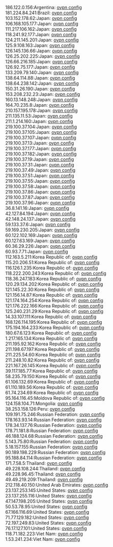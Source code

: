 186.122.0.156:Argentina: [ovpn config](vpn/186_122_0_156.ovpn)  
181.224.84.241:Brazil: [ovpn config](vpn/181_224_84_241.ovpn)  
103.152.178.62:Japan: [ovpn config](vpn/103_152_178_62.ovpn)  
106.168.105.177:Japan: [ovpn config](vpn/106_168_105_177.ovpn)  
111.217.106.162:Japan: [ovpn config](vpn/111_217_106_162.ovpn)  
118.241.92.177:Japan: [ovpn config](vpn/118_241_92_177.ovpn)  
124.211.145.201:Japan: [ovpn config](vpn/124_211_145_201.ovpn)  
125.9.108.163:Japan: [ovpn config](vpn/125_9_108_163.ovpn)  
126.145.136.66:Japan: [ovpn config](vpn/126_145_136_66.ovpn)  
126.25.202.225:Japan: [ovpn config](vpn/126_25_202_225.ovpn)  
126.66.216.185:Japan: [ovpn config](vpn/126_66_216_185.ovpn)  
126.92.75.177:Japan: [ovpn config](vpn/126_92_75_177.ovpn)  
133.209.79.140:Japan: [ovpn config](vpn/133_209_79_140.ovpn)  
138.64.114.88:Japan: [ovpn config](vpn/138_64_114_88.ovpn)  
138.64.238.142:Japan: [ovpn config](vpn/138_64_238_142.ovpn)  
150.31.26.190:Japan: [ovpn config](vpn/150_31_26_190.ovpn)  
153.208.232.23:Japan: [ovpn config](vpn/153_208_232_23.ovpn)  
160.13.148.248:Japan: [ovpn config](vpn/160_13_148_248.ovpn)  
164.70.235.8:Japan: [ovpn config](vpn/164_70_235_8.ovpn)  
210.157.195.178:Japan: [ovpn config](vpn/210_157_195_178.ovpn)  
211.135.11.53:Japan: [ovpn config](vpn/211_135_11_53.ovpn)  
211.1.214.160:Japan: [ovpn config](vpn/211_1_214_160.ovpn)  
219.100.37.104:Japan: [ovpn config](vpn/219_100_37_104.ovpn)  
219.100.37.105:Japan: [ovpn config](vpn/219_100_37_105.ovpn)  
219.100.37.107:Japan: [ovpn config](vpn/219_100_37_107.ovpn)  
219.100.37.13:Japan: [ovpn config](vpn/219_100_37_13.ovpn)  
219.100.37.177:Japan: [ovpn config](vpn/219_100_37_177.ovpn)  
219.100.37.182:Japan: [ovpn config](vpn/219_100_37_182.ovpn)  
219.100.37.19:Japan: [ovpn config](vpn/219_100_37_19.ovpn)  
219.100.37.31:Japan: [ovpn config](vpn/219_100_37_31.ovpn)  
219.100.37.49:Japan: [ovpn config](vpn/219_100_37_49.ovpn)  
219.100.37.51:Japan: [ovpn config](vpn/219_100_37_51.ovpn)  
219.100.37.55:Japan: [ovpn config](vpn/219_100_37_55.ovpn)  
219.100.37.58:Japan: [ovpn config](vpn/219_100_37_58.ovpn)  
219.100.37.86:Japan: [ovpn config](vpn/219_100_37_86.ovpn)  
219.100.37.87:Japan: [ovpn config](vpn/219_100_37_87.ovpn)  
219.100.37.96:Japan: [ovpn config](vpn/219_100_37_96.ovpn)  
36.8.141.16:Japan: [ovpn config](vpn/36_8_141_16.ovpn)  
42.127.84.194:Japan: [ovpn config](vpn/42_127_84_194.ovpn)  
42.148.24.137:Japan: [ovpn config](vpn/42_148_24_137.ovpn)  
59.133.37.6:Japan: [ovpn config](vpn/59_133_37_6.ovpn)  
59.169.230.205:Japan: [ovpn config](vpn/59_169_230_205.ovpn)  
60.122.102.169:Japan: [ovpn config](vpn/60_122_102_169.ovpn)  
60.127.63.169:Japan: [ovpn config](vpn/60_127_63_169.ovpn)  
60.36.29.226:Japan: [ovpn config](vpn/60_36_29_226.ovpn)  
60.93.7.71:Japan: [ovpn config](vpn/60_93_7_71.ovpn)  
112.163.5.211:Korea Republic of: [ovpn config](vpn/112_163_5_211.ovpn)  
115.20.206.51:Korea Republic of: [ovpn config](vpn/115_20_206_51.ovpn)  
116.126.1.235:Korea Republic of: [ovpn config](vpn/116_126_1_235.ovpn)  
118.222.200.243:Korea Republic of: [ovpn config](vpn/118_222_200_243.ovpn)  
118.36.247.183:Korea Republic of: [ovpn config](vpn/118_36_247_183.ovpn)  
120.29.134.202:Korea Republic of: [ovpn config](vpn/120_29_134_202.ovpn)  
121.145.22.30:Korea Republic of: [ovpn config](vpn/121_145_22_30.ovpn)  
121.156.14.87:Korea Republic of: [ovpn config](vpn/121_156_14_87.ovpn)  
121.174.164.254:Korea Republic of: [ovpn config](vpn/121_174_164_254.ovpn)  
121.176.222.166:Korea Republic of: [ovpn config](vpn/121_176_222_166.ovpn)  
125.240.231.29:Korea Republic of: [ovpn config](vpn/125_240_231_29.ovpn)  
14.33.107.111:Korea Republic of: [ovpn config](vpn/14_33_107_111.ovpn)  
168.126.114.195:Korea Republic of: [ovpn config](vpn/168_126_114_195.ovpn)  
175.194.164.233:Korea Republic of: [ovpn config](vpn/175_194_164_233.ovpn)  
180.67.6.123:Korea Republic of: [ovpn config](vpn/180_67_6_123.ovpn)  
1.217.165.134:Korea Republic of: [ovpn config](vpn/1_217_165_134.ovpn)  
211.195.92.162:Korea Republic of: [ovpn config](vpn/211_195_92_162.ovpn)  
211.198.67.197:Korea Republic of: [ovpn config](vpn/211_198_67_197.ovpn)  
211.225.54.60:Korea Republic of: [ovpn config](vpn/211_225_54_60.ovpn)  
211.248.10.82:Korea Republic of: [ovpn config](vpn/211_248_10_82.ovpn)  
221.167.26.145:Korea Republic of: [ovpn config](vpn/221_167_26_145.ovpn)  
39.117.185.77:Korea Republic of: [ovpn config](vpn/39_117_185_77.ovpn)  
58.235.79.150:Korea Republic of: [ovpn config](vpn/58_235_79_150.ovpn)  
61.106.132.69:Korea Republic of: [ovpn config](vpn/61_106_132_69.ovpn)  
61.110.189.56:Korea Republic of: [ovpn config](vpn/61_110_189_56.ovpn)  
61.74.234.69:Korea Republic of: [ovpn config](vpn/61_74_234_69.ovpn)  
95.164.116.45:Moldova Republic of: [ovpn config](vpn/95_164_116_45.ovpn)  
124.158.104.71:Mongolia: [ovpn config](vpn/124_158_104_71.ovpn)  
38.253.158.126:Peru: [ovpn config](vpn/38_253_158_126.ovpn)  
109.191.75.246:Russian Federation: [ovpn config](vpn/109_191_75_246.ovpn)  
178.163.93.14:Russian Federation: [ovpn config](vpn/178_163_93_14.ovpn)  
178.34.137.76:Russian Federation: [ovpn config](vpn/178_34_137_76.ovpn)  
178.71.181.8:Russian Federation: [ovpn config](vpn/178_71_181_8.ovpn)  
46.188.124.68:Russian Federation: [ovpn config](vpn/46_188_124_68.ovpn)  
5.143.75.80:Russian Federation: [ovpn config](vpn/5_143_75_80.ovpn)  
5.18.157.155:Russian Federation: [ovpn config](vpn/5_18_157_155.ovpn)  
90.189.198.229:Russian Federation: [ovpn config](vpn/90_189_198_229.ovpn)  
95.188.84.114:Russian Federation: [ovpn config](vpn/95_188_84_114.ovpn)  
171.7.58.5:Thailand: [ovpn config](vpn/171_7_58_5.ovpn)  
49.228.108.244:Thailand: [ovpn config](vpn/49_228_108_244.ovpn)  
49.228.96.45:Thailand: [ovpn config](vpn/49_228_96_45.ovpn)  
49.49.219.209:Thailand: [ovpn config](vpn/49_49_219_209.ovpn)  
212.118.40.150:United Arab Emirates: [ovpn config](vpn/212_118_40_150.ovpn)  
23.137.253.145:United States: [ovpn config](vpn/23_137_253_145.ovpn)  
23.137.255.116:United States: [ovpn config](vpn/23_137_255_116.ovpn)  
47.147.198.205:United States: [ovpn config](vpn/47_147_198_205.ovpn)  
50.53.78.95:United States: [ovpn config](vpn/50_53_78_95.ovpn)  
67.166.116.69:United States: [ovpn config](vpn/67_166_116_69.ovpn)  
71.77.129.182:United States: [ovpn config](vpn/71_77_129_182.ovpn)  
72.197.249.83:United States: [ovpn config](vpn/72_197_249_83.ovpn)  
76.17.127.101:United States: [ovpn config](vpn/76_17_127_101.ovpn)  
118.71.182.223:Viet Nam: [ovpn config](vpn/118_71_182_223.ovpn)  
1.53.241.234:Viet Nam: [ovpn config](vpn/1_53_241_234.ovpn)  
